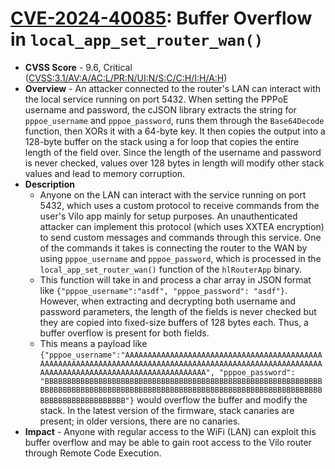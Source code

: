 # [CVE-2024-40085](https://www.cve.org/CVERecord?id=CVE-2024-40085): Buffer Overflow in `local_app_set_router_wan()`
* **CVSS Score** - 9.6, Critical ([CVSS:3.1/AV:A/AC:L/PR:N/UI:N/S:C/C:H/I:H/A:H](https://www.first.org/cvss/calculator/3.1#CVSS:3.1/AV:A/AC:L/PR:N/UI:N/S:C/C:H/I:H/A:H))
* **Overview** - An attacker connected to the router's LAN can interact with the local service running on port 5432. When setting the PPPoE username and password, the cJSON library extracts the string for `pppoe_username` and `pppoe_password`, runs them through the `Base64Decode` function, then XORs it with a 64-byte key. It then copies the output into a 128-byte buffer on the stack using a for loop that copies the entire length of the field over. Since the length of the username and password is never checked, values over 128 bytes in length will modify other stack values and lead to memory corruption.
* **Description**
    * Anyone on the LAN can interact with the service running on port 5432, which uses a custom protocol to receive commands from the user's Vilo app mainly for setup purposes. An unauthenticated attacker can implement this protocol (which uses XXTEA encryption) to send custom messages and commands through this service. One of the commands it takes is connecting the router to the WAN by using `pppoe_username` and `pppoe_password`, which is processed in the `local_app_set_router_wan()` function of the `hlRouterApp` binary. 
    * This function will take in and process a char array in JSON format like `{"pppoe_username":"asdf", "pppoe_password": "asdf"}`. However, when extracting and decrypting both username and password parameters, the length of the fields is never checked but they are copied into fixed-size buffers of 128 bytes each. Thus, a buffer overflow is present for both fields.
    * This means a payload like `{"pppoe_username":"AAAAAAAAAAAAAAAAAAAAAAAAAAAAAAAAAAAAAAAAAAAAAAAAAAAAAAAAAAAAAAAAAAAAAAAAAAAAAAAAAAAAAAAAAAAAAAAAAAAAAAAAAAAAAAAAAAAAAAAAAAAAAAAAAAAAAAAAAAAAAAAA", "pppoe_password": "BBBBBBBBBBBBBBBBBBBBBBBBBBBBBBBBBBBBBBBBBBBBBBBBBBBBBBBBBBBBBBBBBBBBBBBBBBBBBBBBBBBBBBBBBBBBBBBBBBBBBBBBBBBBBBBBBBBBBBBBBBBBBBBBBBBBBBBBBBBBBBBB"}` would overflow the buffer and modify the stack. In the latest version of the firmware, stack canaries are present; in older versions, there are no canaries. 
* **Impact** - Anyone with regular access to the WiFi (LAN) can exploit this buffer overflow and may be able to gain root access to the Vilo router through Remote Code Execution.